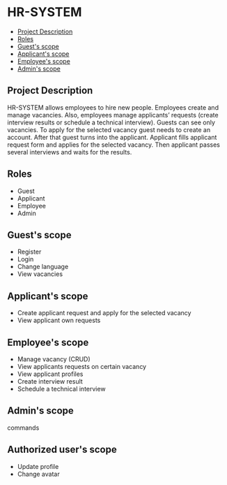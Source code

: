 # HR-SYSTEM
* [Project Description](#project-description)
* [Roles](#roles)
* [Guest's scope](#guests-scope)
* [Applicant's scope](#applicants-scope)
* [Employee's scope](#employees-scope)
* [Admin's scope](#admins-scope)

## Project Description
HR-SYSTEM allows employees to hire new people. Employees create and manage vacancies. Also, employees manage applicants’ requests (create interview results or schedule a technical interview). Guests can see only vacancies. To apply for the selected vacancy guest needs to create an account. After that guest turns into the applicant. Applicant fills applicant request form and applies for the selected vacancy. Then applicant passes several interviews and waits for the results.

## Roles
* Guest
* Applicant
* Employee
* Admin

## Guest's scope
* Register
* Login
* Change language
* View vacancies

## Applicant's scope
* Create applicant request and apply for the selected vacancy
* View applicant own requests

## Employee's scope
* Manage vacancy (CRUD)
* View applicants requests on certain vacancy
* View applicant profiles
* Create interview result
* Schedule a technical interview

## Admin's scope
commands

## Authorized user's scope
* Update profile
* Change avatar
